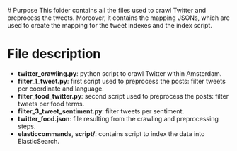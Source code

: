 # Purpose
This folder contains all the files used to crawl Twitter and preprocess the tweets.
Moreover, it contains the mapping JSONs, which are used to create the mapping for the tweet indexes and the index script.

# File description
- **twitter_crawling.py**: python script to crawl Twitter within Amsterdam.
- **filter_1_tweet.py**: first script used to preprocess the posts: filter tweets per coordinate and language.
- **filter_food_twitter.py**: second script used to preprocess the posts: filter tweets per food terms.
- **filter_3_tweet_sentiment.py**: filter tweets per sentiment.
- **twitter_food.json**: file resulting from the crawling and preprocessing steps.
- **elasticcommands**, **script/**: contains script to index the data into ElasticSearch.
